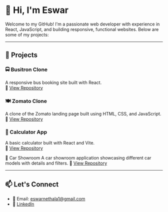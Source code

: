 # 👋 Hi, I'm Eswar

Welcome to my GitHub! I'm a passionate web developer with experience in React, JavaScript, and building responsive, functional websites. Below are some of my projects:

---

## 🚀 Projects

### 🚍 Busitron Clone
A responsive bus booking site built with React.  
🔗 [View Repository](https://github.com/Eswar179/myWork)

### 🍽️ Zomato Clone
A clone of the Zomato landing page built using HTML, CSS, and JavaScript.  
🔗 [View Repository](https://github.com/Eswar179/zomato-clone)

### 🧮 Calculator App
A basic calculator built with React and Vite.  
🔗 [View Repository](https://github.com/Eswar179/calculator)

🚗 Car Showroom
A car showroom application showcasing different car models with details and filters.
🔗 [View Repository](https://github.com/Eswar179/carShowroom)

---

## 📫 Let's Connect
- 📧 Email: eswarnethala1@gmail.com
- 💼 [LinkedIn](https://www.linkedin.com/in/eswar-nethala-cse2022)

